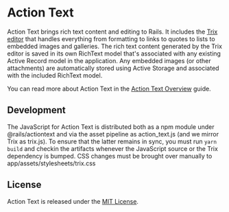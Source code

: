 # Action Text

Action Text brings rich text content and editing to Rails. It includes the [Trix editor](https://trix-editor.org) that handles everything from formatting to links to quotes to lists to embedded images and galleries. The rich text content generated by the Trix editor is saved in its own RichText model that's associated with any existing Active Record model in the application. Any embedded images (or other attachments) are automatically stored using Active Storage and associated with the included RichText model.

You can read more about Action Text in the [Action Text Overview](https://edgeguides.rubyonrails.org/action_text_overview.html) guide.

## Development

The JavaScript for Action Text is distributed both as a npm module under @rails/actiontext and via the asset pipeline as action_text.js (and we mirror Trix as trix.js). To ensure that the latter remains in sync, you must run `yarn build` and checkin the artifacts whenever the JavaScript source or the Trix dependency is bumped. CSS changes must be brought over manually to app/assets/stylesheets/trix.css

## License

Action Text is released under the [MIT License](https://opensource.org/licenses/MIT).
